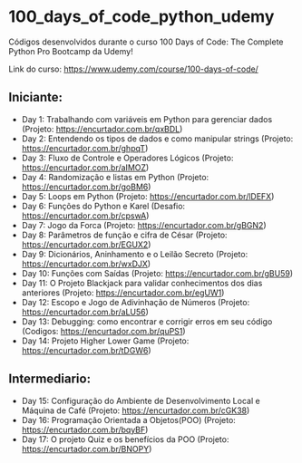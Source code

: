 # 100_days_of_code_python_udemy
 Códigos desenvolvidos durante o curso 100 Days of Code: The Complete Python Pro Bootcamp da Udemy!
 
 Link do curso: https://www.udemy.com/course/100-days-of-code/
 ## Iniciante:
 - Day 1: Trabalhando com variáveis em Python para gerenciar dados (Projeto: https://encurtador.com.br/qxBDL)
 - Day 2: Entendendo os tipos de dados e como manipular strings (Projeto: https://encurtador.com.br/ghpqT)
 - Day 3: Fluxo de Controle e Operadores Lógicos (Projeto: https://encurtador.com.br/aIMOZ)
 - Day 4: Randomização e listas em Python (Projeto: https://encurtador.com.br/goBM6)
 - Day 5: Loops em Python (Projeto: https://encurtador.com.br/lDEFX)
 - Day 6: Funções do Python e Karel (Desafio: https://encurtador.com.br/cpswA)
 - Day 7: Jogo da Forca (Projeto: https://encurtador.com.br/gBGN2)
 - Day 8: Parâmetros de função e cifra de César (Projeto: https://encurtador.com.br/EGUX2)
 - Day 9: Dicionários, Aninhamento e o Leilão Secreto (Projeto: https://encurtador.com.br/wxDJX)
 - Day 10: Funções com Saídas (Projeto: https://encurtador.com.br/gBU59)
 - Day 11: O Projeto Blackjack para validar conhecimentos dos dias anteriores (Projeto: https://encurtador.com.br/egUW1)
 - Day 12: Escopo e Jogo de Adivinhação de Números (Projeto: https://encurtador.com.br/aLU56)
 - Day 13: Debugging: como encontrar e corrigir erros em seu código (Codigos: https://encurtador.com.br/quPS1)
 - Day 14: Projeto Higher Lower Game (Projeto: https://encurtador.com.br/tDGW6)

 ## Intermediario:
 - Day 15: Configuração do Ambiente de Desenvolvimento Local e Máquina de Café (Projeto: https://encurtador.com.br/cGK38)
 - Day 16: Programação Orientada a Objetos(POO) (Projeto: https://encurtador.com.br/bqyBF)
 - Day 17: O projeto Quiz e os benefícios da POO (Projeto: https://encurtador.com.br/BNOPY)
